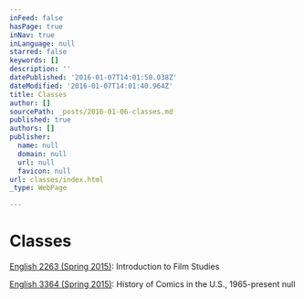 ```yaml
---
inFeed: false
hasPage: true
inNav: true
inLanguage: null
starred: false
keywords: []
description: ''
datePublished: '2016-01-07T14:01:50.038Z'
dateModified: '2016-01-07T14:01:40.964Z'
title: Classes
author: []
sourcePath: _posts/2016-01-06-classes.md
published: true
authors: []
publisher:
  name: null
  domain: null
  url: null
  favicon: null
url: classes/index.html
_type: WebPage

---
```

# Classes

[English 2263 (Spring 2015)][0]: Introduction to Film Studies

[English 3364 (Spring 2015)][1]: History of Comics in the U.S., 1965-present
null

[0]: https://docs.google.com/document/d/1SXLO8tyu8_pOrHXzvP3rFatkfMQo48kHfiCugjj9S6g/pub
[1]: https://docs.google.com/document/d/1-3BYC9YmJBXknilWIiddpt40f8nCZ3uMpYkD8fhFcXk/pub